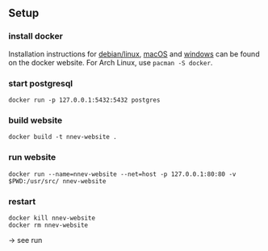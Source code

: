 ## Setup

### install docker
Installation instructions for [debian/linux](https://docs.docker.com/engine/installation/linux/docker-ce/debian/), [macOS](https://docs.docker.com/docker-for-mac/install/) and [windows](https://docs.docker.com/docker-for-windows/install/) can be found on the docker website. For Arch Linux, use `pacman -S docker`.

### start postgresql
```
docker run -p 127.0.0.1:5432:5432 postgres
```

### build website
```
docker build -t nnev-website .
```

### run website
```
docker run --name=nnev-website --net=host -p 127.0.0.1:80:80 -v $PWD:/usr/src/ nnev-website
```

### restart
```
docker kill nnev-website
docker rm nnev-website
```
-> see run
